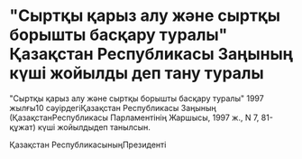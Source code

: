 # "Сыртқы қарыз алу және сыртқы борышты басқару туралы" Қазақстан Республикасы Заңының күші жойылды деп тану туралы

"Сыртқы қарыз алу және сыртқы борышты басқару туралы" 1997 жылғы10 сәуірдегіҚазақстан Республикасы Заңының (ҚазақстанРеспубликасы Парламентінің Жаршысы, 1997 ж., N 7, 81-құжат) күші жойылдыдеп танылсын.

Қазақстан РеспубликасыныңПрезиденті

